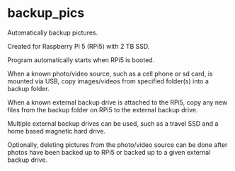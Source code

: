 # backup_pics
Automatically backup pictures.

Created for Raspberry Pi 5 (RPi5) with 2 TB SSD.

Program automatically starts when RPi5 is booted.

When a known photo/video source, such as a cell phone or sd card,
is mounted via USB, copy images/videos from specified
folder(s) into a backup folder.

When a known external backup drive is attached to the RPi5, copy any new 
files from the backup folder on RPi5 to the external backup drive.

Multiple external backup drives can be used, such as a travel SSD 
and a home based magnetic hard drive.

Optionally, deleting pictures from the photo/video source can be done after photos have been
backed up to RPi5 or backed up to a given external backup drive.



